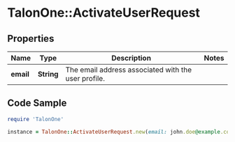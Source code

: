 # TalonOne::ActivateUserRequest

## Properties

Name | Type | Description | Notes
------------ | ------------- | ------------- | -------------
**email** | **String** | The email address associated with the user profile. | 

## Code Sample

```ruby
require 'TalonOne'

instance = TalonOne::ActivateUserRequest.new(email: john.doe@example.com)
```


